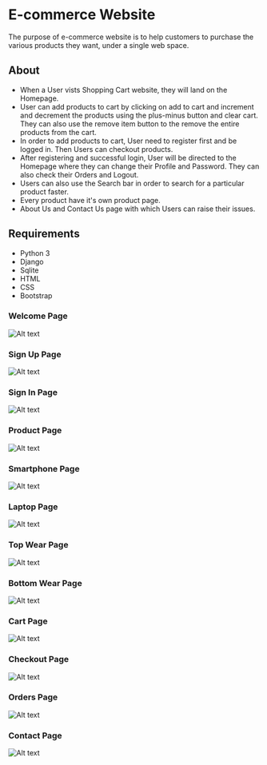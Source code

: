 # E-commerce Website

The purpose of e-commerce website is to help customers to purchase the various products they want, under a single web space.

## About

- When a User vists Shopping Cart website, they will land on the Homepage.
- User can add products to cart by clicking on add to cart and increment and decrement the products using the plus-minus button and clear cart. They can also use the remove item button to the remove the entire products from the cart.
- In order to add products to cart, User need to register first and be logged in. Then Users can checkout products.
- After registering and successful login, User will be directed to the Homepage where they can change their Profile and Password. They can also check their Orders and Logout. 
- Users can also use the Search bar in order to search for a particular product faster.
- Every product have it's own product page.
- About Us and Contact Us page with which Users can raise their issues. 

## Requirements

- Python 3
- Django
- Sqlite
- HTML 
- CSS
- Bootstrap


### Welcome Page
![Alt text](shop/static/shop/images/ss/Home.jpeg?raw=true )

### Sign Up Page
![Alt text](shop/static/shop/images/ss/Sign_Up.png?raw=true )

### Sign In Page
![Alt text](shop/static/shop/images/ss/Sign_In.jpeg?raw=true )

### Product Page
![Alt text](shop/static/shop/images/ss/Product.jpeg?raw=true )

### Smartphone Page
![Alt text](shop/static/shop/images/ss/Smartphone.jpeg?raw=true )

### Laptop Page
![Alt text](shop/static/shop/images/ss/Laptop.jpeg?raw=true )

### Top Wear Page
![Alt text](shop/static/shop/images/ss/TopWear.jpeg?raw=true )

### Bottom Wear Page
![Alt text](shop/static/shop/images/ss/BottomWear.jpeg?raw=true )

### Cart Page
![Alt text](shop/static/shop/images/ss/Cart.jpeg?raw=true )

### Checkout Page
![Alt text](shop/static/shop/images/ss/Checkout.jpeg?raw=true )

### Orders Page
![Alt text](shop/static/shop/images/ss/Orders.jpeg?raw=true )

### Contact Page
![Alt text](shop/static/shop/images/ss/Contact_Us.jpeg?raw=true )

